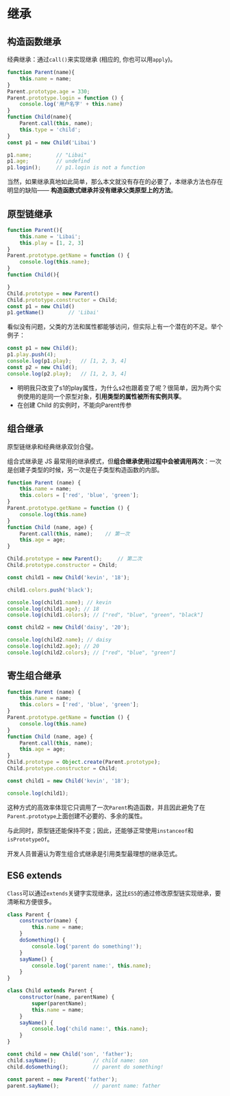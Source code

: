 # 继承

## 构造函数继承

经典继承：通过`call()`来实现继承 (相应的, 你也可以用`apply`)。

```js
function Parent(name){
    this.name = name;
}
Parent.prototype.age = 330;
Parent.prototype.login = function () {
    console.log('用户名字' + this.name)
}
function Child(name){
    Parent.call(this, name);
    this.type = 'child';
}
const p1 = new Child('Libai')

p1.name;        // "Libai"
p1.age;         // undefind
p1.login();     // p1.login is not a function
```

当然，如果继承真地如此简单，那么本文就没有存在的必要了，本继承方法也存在明显的缺陷—— **构造函数式继承并没有继承父类原型上的方法**。


## 原型链继承

```js
function Parent(){
    this.name = 'Libai';
    this.play = [1, 2, 3]
}
Parent.prototype.getName = function () {
    console.log(this.name);
}
function Child(){

}
Child.prototype = new Parent()
Child.prototype.constructor = Child;
const p1 = new Child()
p1.getName()        // 'Libai'
```

看似没有问题，父类的方法和属性都能够访问，但实际上有一个潜在的不足。举个例子：

```js
const p1 = new Child();
p1.play.push(4);
console.log(p1.play);   // [1, 2, 3, 4]
const p2 = new Child();
console.log(p2.play);   // [1, 2, 3, 4]
```

- 明明我只改变了s1的play属性，为什么s2也跟着变了呢？很简单，因为两个实例使用的是同一个原型对象，**引用类型的属性被所有实例共享**。
- 在创建 Child 的实例时，不能向Parent传参

## 组合继承

原型链继承和经典继承双剑合璧。

组合式继承是 JS 最常用的继承模式，但**组合继承使用过程中会被调用两次**：一次是创建子类型的时候，另一次是在子类型构造函数的内部。

```js
function Parent (name) {
    this.name = name;
    this.colors = ['red', 'blue', 'green'];
}
Parent.prototype.getName = function () {
    console.log(this.name)
}
function Child (name, age) {
    Parent.call(this, name);    // 第一次
    this.age = age; 
}

Child.prototype = new Parent();     // 第二次
Child.prototype.constructor = Child;

const child1 = new Child('kevin', '18');

child1.colors.push('black');

console.log(child1.name); // kevin
console.log(child1.age); // 18
console.log(child1.colors); // ["red", "blue", "green", "black"]

const child2 = new Child('daisy', '20');

console.log(child2.name); // daisy
console.log(child2.age); // 20
console.log(child2.colors); // ["red", "blue", "green"]
```


## 寄生组合继承

```js
function Parent (name) {
    this.name = name;
    this.colors = ['red', 'blue', 'green'];
}
Parent.prototype.getName = function () {
    console.log(this.name)
}
function Child (name, age) {
    Parent.call(this, name);
    this.age = age;
}
Child.prototype = Object.create(Parent.prototype);
Child.prototype.constructor = Child;

const child1 = new Child('kevin', '18');

console.log(child1);
```

这种方式的高效率体现它只调用了一次`Parent`构造函数，并且因此避免了在`Parent.prototype`上面创建不必要的、多余的属性。

与此同时，原型链还能保持不变；因此，还能够正常使用`instanceof`和`isPrototypeOf`。

开发人员普遍认为寄生组合式继承是引用类型最理想的继承范式。

## ES6 extends

`Class`可以通过`extends`关键字实现继承，这比`ES5`的通过修改原型链实现继承，要清晰和方便很多。

```js
class Parent {
    constructor(name) {
	    this.name = name;
    }
    doSomething() {
	    console.log('parent do something!');
    }
    sayName() {
        console.log('parent name:', this.name);
    }
}

class Child extends Parent {
    constructor(name, parentName) {
        super(parentName);
        this.name = name;
    }
    sayName() {
        console.log('child name:', this.name);
    }
}

const child = new Child('son', 'father');
child.sayName();            // child name: son
child.doSomething();        // parent do something!

const parent = new Parent('father');
parent.sayName();           // parent name: father
```